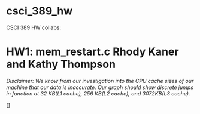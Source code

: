 # csci_389_hw
CSCI 389 HW collabs:
# HW1: mem_restart.c Rhody Kaner and Kathy Thompson
*Disclaimer: We know from our investigation into the CPU cache sizes of our machine that our data is inaccurate. Our graph should show discrete jumps in function at 32 KB(L1 cache), 256 KB(L2 cache), and 3072KB(L3 cache).*

[]

